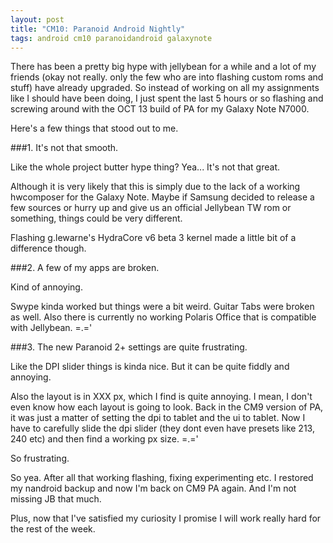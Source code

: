 ```yaml
---
layout: post
title: "CM10: Paranoid Android Nightly"
tags: android cm10 paranoidandroid galaxynote
---
```


There has been a pretty big hype with jellybean for a while and a lot of my friends (okay not really. only the few who are into flashing custom roms and stuff) have already upgraded.
 So instead of working on all my assignments like I should have been doing, I just spent the last 5 hours or so flashing and screwing around with the OCT 13 build of PA for my Galaxy Note N7000.

Here's a few things that stood out to me.

###1. It's not that smooth.

Like the whole project butter hype thing? Yea... It's not that great.

Although it is very likely that this is simply due to the lack of a working hwcomposer for the Galaxy Note. Maybe if Samsung decided to release a few sources or hurry up and give us an official Jellybean TW rom or something, things could be very different.

 Flashing g.lewarne's HydraCore v6 beta 3 kernel made a little bit of a difference though.


###2. A few of my apps are broken.
 
Kind of annoying.

Swype kinda worked but things were a bit weird. Guitar Tabs were broken as well.
Also there is currently no working Polaris Office that is compatible with Jellybean. =.='


###3. The new Paranoid 2+ settings are quite frustrating.

Like the DPI slider things is kinda nice. But it can be quite fiddly and annoying.

Also the layout is in XXX px, which I find is quite annoying. I mean, I don't even know how each layout is going to look. Back in the CM9 version of PA, it was just a matter of setting the dpi to tablet and the ui to tablet.
 Now I have to carefully slide the dpi slider (they dont even have presets like 213, 240 etc) and then find a working px size. =.='

So frustrating.

So yea.
 After all that working flashing, fixing experimenting etc. I restored my nandroid backup and now I'm back on CM9 PA again.
 And I'm not missing JB that much.

Plus, now that I've satisfied my curiosity I promise I will work really hard for the rest of the week.
